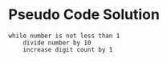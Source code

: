 # Pseudo Code Solution

```text
while number is not less than 1
    divide number by 10
    increase digit count by 1
```
